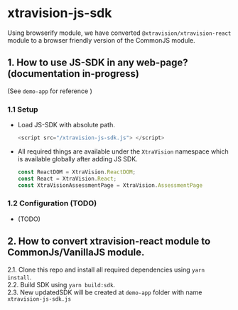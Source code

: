 # xtravision-js-sdk


Using browserify module, we have converted `@xtravision/xtravision-react` module to a browser friendly version of the CommonJS module.

## 1. How to use JS-SDK in any web-page?  (documentation in-progress) 
 (See `demo-app` for reference )  
 ### 1.1 Setup ###
 - Load JS-SDK with absolute path.
    ```javascript
    <script src="/xtravision-js-sdk.js"> </script>
    ```

 - All required things are available under the `XtraVision` namespace which is available globally after adding JS SDK. 
    ```javascript
    const ReactDOM = XtraVision.ReactDOM;
    const React = XtraVision.React;
    const XtraVisionAssessmentPage = XtraVision.AssessmentPage
    ```
### 1.2 Configuration  (TODO) ###
- (TODO)

## 2. How to convert xtravision-react module to CommonJs/VanillaJS module. 
2.1. Clone this repo and install all required dependencies using `yarn install`.  
2.2. Build SDK using `yarn build:sdk`.  
2.3. New updatedSDK will be created at `demo-app` folder with name `xtravision-js-sdk.js`   